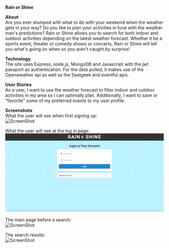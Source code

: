 **Rain or Shine**  
  
**About**  
Are you ever stumped with what to do with your weekend when the weather gets in your way?
Do you like to plan your activities in tune with the weather man's predictions?
Rain or Shine allows you to search for both indoor and outdoor activities depending
on the latest weather forecast. Whether it be a sports event, theater or comedy shows
or concerts, Rain or Shine will tell you what's going on when so you aren't
caught by surprise!
  
**Technology**  
The site uses Express, node.js, MongoDB and Javascript with the jwt passport as authentication.
For the data pulled, it makes use of the Openweather api as well as the Seatgeek and eventful apis.
  
**User Stories**  
As a user, I want to use the weather forecast to filter indoor and outdoor activities
in my area so I can optimally plan. Additionally, I want to save or "favorite"
some of my preferred events to my user profile.
  
**Screenshots**  
What the user will see when first signing up:  
![ScreenShot](client/public/images/Sign_Up.png)  
  
What the user will see at the log in page:  
![ScreenShot](client/public/images/Login.png)  
  
The main page before a search:  
![ScreenShot](client/public/images/Main_Page.png)  
  
The search results:  
![ScreenShot](client/public/images/Search_Results.png)
